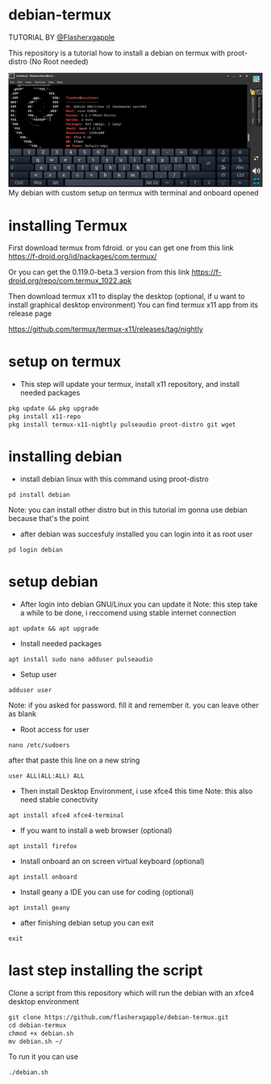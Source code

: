 # debian-termux

TUTORIAL BY [@Flasherxgapple](https://github.com/Flasherxgapple)

This repository is a tutorial how to install a debian on termux with proot-distro (No Root needed)

![screenshot debian on termux with xfce4](/debian-termux.jpg)
My debian with custom setup on termux with terminal and onboard opened

# installing Termux

First download termux from fdroid. or you can get one from this link
https://f-droid.org/id/packages/com.termux/

Or you can get the 0.119.0-beta.3 version from this link 
https://f-droid.org/repo/com.termux_1022.apk

Then download termux x11 to display  the desktop (optional, if u want to install graphical desktop environment)
You can find termux x11 app from its release page 

https://github.com/termux/termux-x11/releases/tag/nightly

# setup on termux

- This step will update your termux, install x11 repository, and install needed packages

```
pkg update && pkg upgrade
pkg install x11-repo
pkg install termux-x11-nightly pulseaudio proot-distro git wget
```

# installing debian 
- install debian linux with this command using proot-distro

```
pd install debian
```
Note: you can install other distro but in this tutorial im gonna use debian because that's the point

- after debian was succesfuly installed you can login into it as root user
```
pd login debian
```

# setup debian

- After login into debian GNU/Linux you can update it
Note: this step take a while to be done, i reccomend using stable internet connection

```
apt update && apt upgrade
```

- Install needed packages

```
apt install sudo nano adduser pulseaudio
```
- Setup user

```
adduser user
```
Note: if you asked for password. fill it and remember it. you can leave other as blank

- Root access for user

```
nano /etc/sudoers
```
after that paste this line on a new string
```
user ALL(ALL:ALL) ALL
```

- Then install Desktop Environment,  i use xfce4 this time
Note: this also need stable conectivity
```
apt install xfce4 xfce4-terminal
```

- If you want to install a web browser (optional)

```
apt install firefox
```

- Install onboard an on screen virtual keyboard (optional)

```
apt install onboard
```

- Install geany a IDE you can use for coding (optional)

```
apt install geany
```

- after finishing debian setup you can exit

```
exit
```

# last step installing the script
Clone a script from this repository which will run the debian with an xfce4 desktop environment
```
git clone https://github.com/flasherxgapple/debian-termux.git
cd debian-termux
chmod +x debian.sh
mv debian.sh ~/
```

To run it you can use
```
./debian.sh
```



